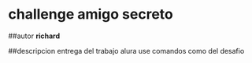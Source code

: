 # challenge amigo secreto

##autor **richard**

##descripcion 
entrega del trabajo alura 
use comandos como del desafio
